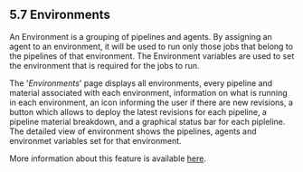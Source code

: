 ##  5.7 Environments

An Environment is a grouping of pipelines and agents. By assigning an agent to an environment, it will be used to run only those jobs that belong to the pipelines of that environment. The Environment variables are used to set the environment that is required for the jobs to run.

The '*Environments*' page displays all environments, every pipeline and material associated with each environment, information on what is running in each environment, an icon informing the user if there are new revisions, a button which allows to deploy the latest revisions for each pipeline, a pipeline material breakdown, and a graphical status bar for each pipleline. The detailed view of environment shows the pipelines, agents and environmet variables set for that environment.

More information about this feature is available [here](http://www.thoughtworks.com/products/docs/go/current/help/managing_environments.html).

